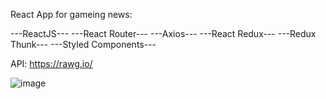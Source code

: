 React App for gameing news:

---ReactJS---
---React Router---
---Axios---
---React Redux---
---Redux Thunk---
---Styled Components---

API:
https://rawg.io/

![image](https://user-images.githubusercontent.com/75909425/147011762-f8ad3e13-9967-405f-8fa6-dba6fd9c82a6.png)
